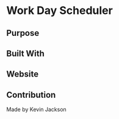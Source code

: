# Work Day Scheduler


## Purpose


## Built With


## Website


## Contribution
Made by Kevin Jackson
